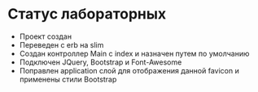 # Статус лабораторных

- Проект создан
- Переведен с erb на slim
- Создан контроллер Main с index и назначен путем по умолчанию
- Подключен JQuery, Bootstrap и Font-Awesome
- Поправлен application слой для отображения данной favicon и применены стили Bootstrap
